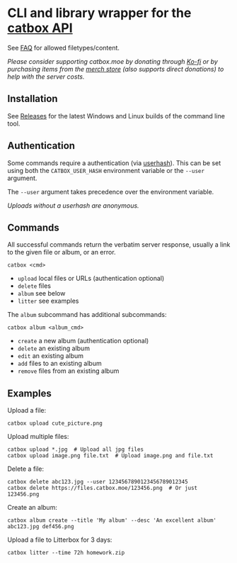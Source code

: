 # CLI and library wrapper for the [catbox API](https://catbox.moe/tools.php)

See [FAQ](https://catbox.moe/faq.php) for allowed filetypes/content.

*Please consider supporting catbox.moe by donating through [Ko-fi](https://ko-fi.com/catboxmoe) or by purchasing items from the [merch store](https://store.catbox.moe/) (also supports direct donations) to help with the server costs.*

<!-- For the library documentation, see [Github Pages](https://apt37.github.io/catbox/catbox/index.html). -->

## Installation

See [Releases](https://github.com/APT/catbox/releases) for the latest Windows and Linux builds of the command line tool.

<!-- Arch users may install via the [AUR](/AUR.md). -->

## Authentication

Some commands require a authentication (via [userhash](https://catbox.moe/user/manage.php)). This can be set using both the `CATBOX_USER_HASH` environment variable or the `--user` argument.

The `--user` argument takes precedence over the environment variable.

*Uploads without a userhash are anonymous.*

## Commands

All successful commands return the verbatim server response, usually a link to the given file or album, or an error.

`catbox <cmd>`

- `upload` local files or URLs (authentication optional)
- `delete` files
- `album` see below
- `litter` see examples

The `album` subcommand has additional subcommands:

`catbox album <album_cmd>`

- `create` a new album (authentication optional)
- `delete` an existing album
- `edit` an existing album
- `add` files to an existing album
- `remove` files from an existing album

## Examples

Upload a file:

```
catbox upload cute_picture.png
```

Upload multiple files:

```
catbox upload *.jpg  # Upload all jpg files
catbox upload image.png file.txt  # Upload image.png and file.txt
```

Delete a file:

```
catbox delete abc123.jpg --user 1234567890123456789012345
catbox delete https://files.catbox.moe/123456.png  # Or just 123456.png
```

Create an album:

```
catbox album create --title 'My album' --desc 'An excellent album' abc123.jpg def456.png
```


Upload a file to Litterbox for 3 days:

```
catbox litter --time 72h homework.zip
```

<!-- ### Library -->

<!-- You can compile and install the command line tool with Cargo:
```
cargo install catbox
```

To use the library in your project, add the repo to your Cargo.toml:

```
[dependencies]
catbox = "*"
``` -->
